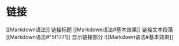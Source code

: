 # 链接
[[Markdown语法]]
链接标题
[[Markdown语法#基本效果]]
链接文本段落
[[Markdown语法#^5f1771]]
显示链接部分
![[Markdown语法#基本效果]]
